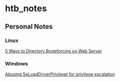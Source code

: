 # htb_notes

## Personal Notes
 
### Linux

[5 Ways to Directory Bruteforcing on Web Server](https://www.hackingarticles.in/5-ways-directory-bruteforcing-web-server/)

### Windows

[Abusing SeLoadDriverPrivilege for privilege escalation](https://www.tarlogic.com/en/blog/abusing-seloaddriverprivilege-for-privilege-escalation/)
